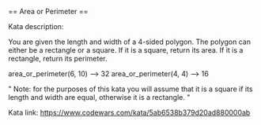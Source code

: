== Area or Perimeter ==

Kata description: 

You are given the length and width of a 4-sided polygon. The polygon can either be a rectangle or a square.
If it is a square, return its area. If it is a rectangle, return its perimeter.

area_or_perimeter(6, 10) --> 32
area_or_perimeter(4, 4) --> 16

" Note: for the purposes of this kata you will assume that it is a square if its length and width are equal, otherwise it is a rectangle. "

Kata link: https://www.codewars.com/kata/5ab6538b379d20ad880000ab
